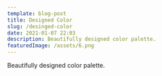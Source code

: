 ```yaml
---
template: blog-post
title: Designed Color
slug: /desinged-color
date: 2021-01-07 22:03
description: Beautifully designed color palette.
featuredImage: /assets/6.png
---
```

Beautifully designed color palette.